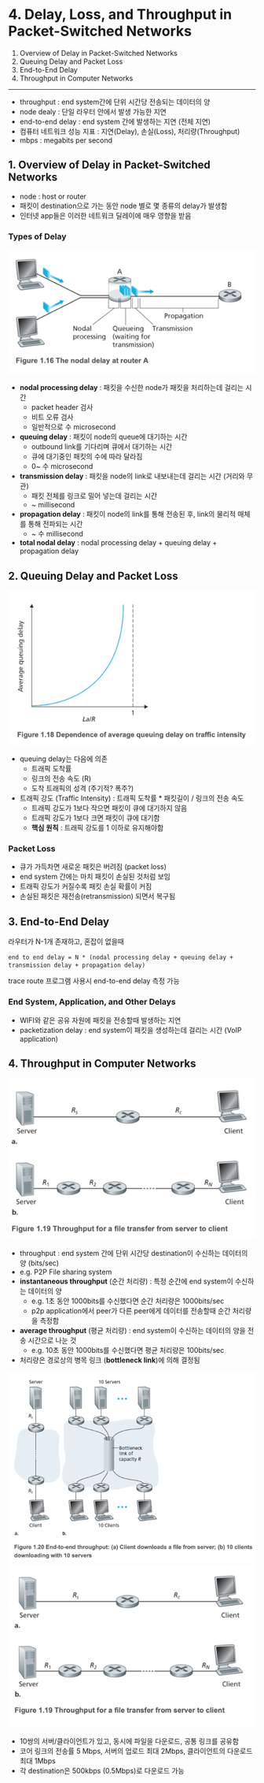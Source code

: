 # 4. Delay, Loss, and Throughput in Packet-Switched Networks

1. Overview of Delay in Packet-Switched Networks
2. Queuing Delay and Packet Loss
3. End-to-End Delay
4. Throughput in Computer Networks

---

- throughput : end system간에 단위 시간당 전송되는 데이터의 양
- node dealy : 단일 라우터 안에서 발생 가능한 지연
- end-to-end delay : end system 간에 발생하는 지연 (전체 지연)
- 컴퓨터 네트워크 성능 지표 : 지연(Delay), 손실(Loss), 처리량(Throughput)
- mbps : megabits per second

## 1. Overview of Delay in Packet-Switched Networks

- node : host or router
- 패킷이 destination으로 가는 동안 node 별로 몇 종류의 delay가 발생함
- 인터넷 app들은 이러한 네트워크 딜레이에 매우 영향을 받음

### Types of Delay

![img.png](img.png)

- **nodal processing delay** : 패킷을 수신한 node가 패킷을 처리하는데 걸리는 시간
    - packet header 검사
    - 비트 오류 검사
    - 일반적으로 수 microsecond
- **queuing delay** : 패킷이 node의 queue에 대기하는 시간
    - outbound link를 기다리며 큐에서 대기하는 시간
    - 큐에 대기중인 패킷의 수에 따라 달라짐
    - 0~ 수 microsecond
- **transmission delay** : 패킷을 node의 link로 내보내는데 걸리는 시간 (거리와 무관)
    - 패킷 전체를 링크로 밀어 넣는데 걸리는 시간
    - ~ millisecond
- **propagation delay** : 패킷이 node의 link를 통해 전송된 후, link의 물리적 매체를 통해 전파되는 시간
    - ~ 수 millisecond
- **total nodal delay** : nodal processing delay + queuing delay + propagation delay

## 2. Queuing Delay and Packet Loss

![img_1.png](img_1.png)

- queuing delay는 다음에 의존
    - 트래픽 도착률
    - 링크의 전송 속도 (R)
    - 도착 트래픽의 성격 (주기적? 폭주?)
- 트래픽 강도 (Traffic Intensity) : 트래픽 도착률 * 패킷길이 / 링크의 전송 속도
    - 트래픽 강도가 1보다 작으면 패킷이 큐에 대기하지 않음
    - 트래픽 강도가 1보다 크면 패킷이 큐에 대기함
    - **핵심 원칙** : 트래픽 강도를 1 이하로 유지해야함

### Packet Loss

- 큐가 가득차면 새로온 패킷은 버려짐 (packet loss)
- end system 간에는 마치 패킷이 손실된 것처럼 보임
- 트래픽 강도가 커질수록 패킷 손실 확률이 커짐
- 손실된 패킷은 재전송(retransmission) 되면서 복구됨

## 3. End-to-End Delay

라우터가 N-1개 존재하고, 혼잡이 없을때

```
end to end delay = N * (nodal processing delay + queuing delay + transmission delay + propagation delay)
```

trace route 프로그램 사용시 end-to-end delay 측정 가능

### End System, Application, and Other Delays

- WIFI와 같은 공유 자원에 패킷을 전송할때 발생하는 지연
- packetization delay : end system이 패킷을 생성하는데 걸리는 시간 (VoIP application)

## 4. Throughput in Computer Networks

![img_2.png](img_2.png)

- throughput : end system 간에 단위 시간당 destination이 수신하는 데이터의 양 (bits/sec)
- e.g. P2P File sharing system
- **instantaneous throughput** (순간 처리량) : 특정 순간에 end system이 수신하는 데이터의 양
    - e.g. 1초 동안 1000bits를 수신했다면 순간 처리량은 1000bits/sec
    - p2p application에서 peer가 다른 peer에게 데이터를 전송할때 순간 처리량을 측정함
- **average throughput** (평균 처리량) : end system이 수신하는 데이터의 양을 전송 시간으로 나눈 것
    - e.g. 10초 동안 1000bits를 수신했다면 평균 처리량은 100bits/sec
- 처리량은 경로상의 병목 링크 (**bottleneck link**)에 의해 결정됨

![img_4.png](img_4.png)![img_3.png](img_3.png)

- 10쌍의 서버/클라이언트가 있고, 동시에 파일을 다운로드, 공통 링크를 공유함
- 코어 링크의 전송률 5 Mbps, 서버의 업로드 최대 2Mbps, 클라이언트의 다운로드 최대 1Mbps
- 각 destination은 500kbps (0.5Mbps)로 다운로드 가능
